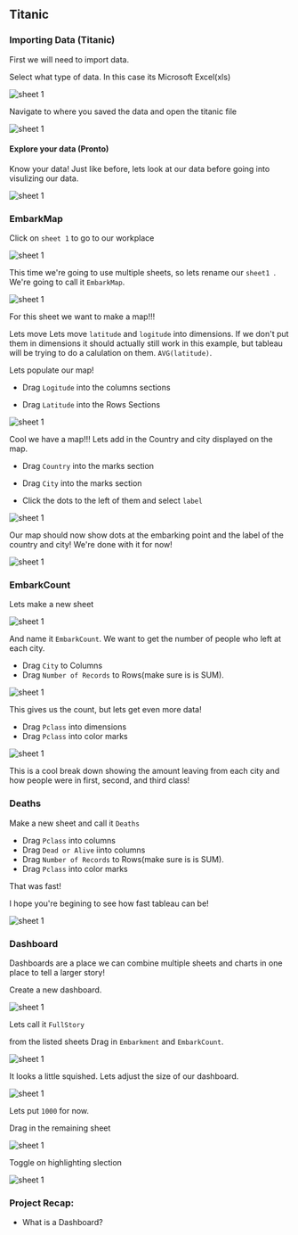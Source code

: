 ## Titanic 


### Importing Data (Titanic)

First we will need to import data. 

Select what type of data. In this case its Microsoft Excel(xls)

![sheet 1](img/pronto/pronto-connect.png "sheet1")


Navigate to where you saved the data and open the titanic file

![sheet 1](img/titanic/titanicfile.png "sheet1")



#### Explore your data (Pronto)

Know your data! Just like before, lets look at our data before going into visulizing our data.

![sheet 1](img/pronto/knowdata.png "sheet1")

### EmbarkMap

Click on `sheet 1` to go to our workplace

![sheet 1](img/fremont/sheet1.png "sheet1")

This time we're going to use multiple sheets, so lets rename our `sheet1 `. We're going to call it `EmbarkMap`.


![sheet 1](img/titanic/renamesheet.png "sheet1")


For this sheet we want to make a map!!!

Lets move Lets move `latitude` and `logitude` into dimensions. If we don't put them in dimensions it should actually still work in this example, but tableau will be trying to do a calulation on them. `AVG(latitude)`.


Lets populate our map!

- Drag `Logitude` into the columns sections

- Drag `Latitude` into the Rows Sections 


![sheet 1](img/titanic/loglat.png "sheet1")


Cool we have a map!!! Lets add in the Country and city displayed on the map.

- Drag `Country` into the marks section

- Drag `City` into the marks section

- Click the dots to the left of them and select `label`

![sheet 1](img/titanic/label.png "sheet1")


Our map should now show dots at the embarking point and the label of the country and city! We're done with it for now!


![sheet 1](img/titanic/finishmap.png "sheet1")

### EmbarkCount

Lets make a new sheet

![sheet 1](img/titanic/newsheet.png "sheet1")


And name it `EmbarkCount`. We want to get the number of people who left at each city. 

- Drag `City` to Columns
- Drag `Number of Records` to Rows(make sure is is SUM).


![sheet 1](img/titanic/emcount.png "sheet1")




This gives us the count, but lets get even more data!

- Drag `Pclass` into dimensions
- Drag `Pclass` into color marks 

![sheet 1](img/titanic/pclass.png "sheet1")

This is a cool break down showing the amount leaving from each city and how people were in first, second, and third class!


### Deaths

Make a new sheet and call it `Deaths`

- Drag `Pclass` into columns
- Drag `Dead or Alive`	iinto columns
- Drag `Number of Records` to Rows(make sure is is SUM).
- Drag `Pclass` into color marks

That was fast!

I hope you're begining to see how fast tableau can be!

![sheet 1](img/titanic/deaths.png "sheet1")

### Dashboard

Dashboards are a place we can combine multiple sheets and charts in one place to tell a larger story!


Create a new dashboard. 

![sheet 1](img/titanic/dash.png "sheet1")

Lets call it `FullStory`


from the listed sheets Drag in `Embarkment` and `EmbarkCount`.

![sheet 1](img/titanic/dashsheets.png "sheet1")


It looks a little squished. Lets adjust the size of our dashboard.

![sheet 1](img/titanic/size.png "sheet1")

Lets put `1000` for now.


Drag in the remaining sheet


![sheet 1](img/titanic/fullstory.png "sheet1")


Toggle on highlighting slection


![sheet 1](img/titanic/toggle.png "sheet1")

### Project Recap:

- What is a Dashboard?

